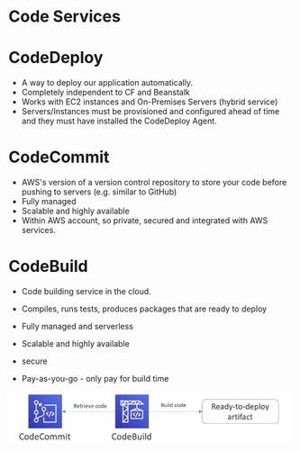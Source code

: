 # Code Services

# CodeDeploy

- A way to deploy our application automatically.
- Completely independent to CF and Beanstalk
- Works with EC2 instances and On-Premises Servers (hybrid service)
- Servers/Instances must be provisioned and configured ahead of time and they must have installed the CodeDeploy Agent.

# CodeCommit

- AWS's version of a version control repository to store your code before pushing to servers (e.g. similar to GitHub)
- Fully managed
- Scalable and highly available
- Within AWS account, so private, secured and integrated with AWS services.

# CodeBuild

- Code building service in the cloud.
- Compiles, runs tests, produces packages that are ready to deploy

- Fully managed and serverless
- Scalable and highly available
- secure
- Pay-as-you-go - only pay for build time

![](../Images/co.png)